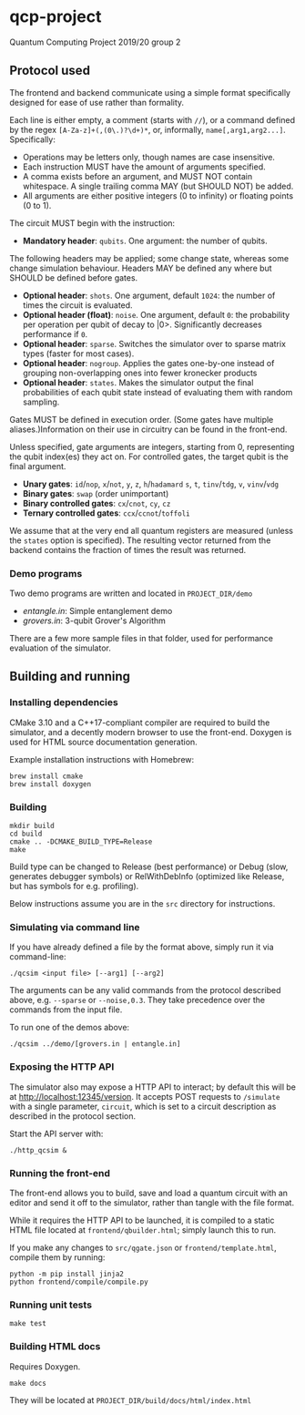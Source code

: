 # qcp-project
Quantum Computing Project 2019/20 group 2

## Protocol used

The frontend and backend communicate using a simple format specifically designed for ease of use rather than formality.

Each line is either empty, a comment (starts with `//`), or a command defined by the regex `[A-Za-z]+(,(0\.)?\d+)*`, or, informally, `name[,arg1,arg2...]`. Specifically:

  - Operations may be letters only, though names are case insensitive.
  - Each instruction MUST have the amount of arguments specified.
  - A comma exists before an argument, and MUST NOT contain whitespace. A single trailing comma MAY (but SHOULD NOT) be added.
  - All arguments are either positive integers (0 to infinity) or floating points (0 to 1).

The circuit MUST begin with the instruction:

  - **Mandatory header**: `qubits`. One argument: the number of qubits.

The following headers may be applied; some change state, whereas some change simulation behaviour. Headers MAY be defined any where but SHOULD be defined before gates.

  - **Optional header**: `shots`. One argument, default `1024`: the number of times the circuit is evaluated.
  - **Optional header (float)**: `noise`. One argument, default `0`: the probability per operation per qubit of decay to |0>. Significantly decreases performance if `0`.
  - **Optional header**: `sparse`. Switches the simulator over to sparse matrix types (faster for most cases).
  - **Optional header**: `nogroup`. Applies the gates one-by-one instead of grouping non-overlapping ones into fewer kronecker products
  - **Optional header**: `states`. Makes the simulator output the final probabilities of each qubit state instead of evaluating them with random sampling.

Gates MUST be defined in execution order. (Some gates have multiple aliases.)Information on their use in circuitry can be found in the front-end.

Unless specified, gate arguments are integers, starting from 0, representing the qubit index(es) they act on. For controlled gates, the target qubit is the final argument.

  - **Unary gates**: `id`/`nop`, `x`/`not`, `y`, `z`, `h`/`hadamard` `s`, `t`, `tinv`/`tdg`, `v`, `vinv`/`vdg`
  - **Binary gates**: `swap` (order unimportant)
  - **Binary controlled gates**: `cx`/`cnot`, `cy`, `cz`
  - **Ternary controlled gates**: `ccx`/`ccnot`/`toffoli`

We assume that at the very end all quantum registers are measured (unless the `states` option is specified). The resulting vector returned from the backend contains the fraction of times the result was returned.

### Demo programs
Two demo programs are written and located in `PROJECT_DIR/demo`

- _entangle.in_: Simple entanglement demo
- _grovers.in_: 3-qubit Grover's Algorithm

There are a few more sample files in that folder, used for performance evaluation of the simulator.

## Building and running

### Installing dependencies

CMake 3.10 and a C++17-compliant compiler are required to build the simulator, and a decently modern browser to use the front-end.
Doxygen is used for HTML source documentation generation.

Example installation instructions with Homebrew:
```
brew install cmake
brew install doxygen
```

### Building

```
mkdir build
cd build
cmake .. -DCMAKE_BUILD_TYPE=Release
make
```

Build type can be changed to Release (best performance) or Debug (slow, generates debugger symbols) or RelWithDebInfo (optimized like Release, but has symbols for e.g. profiling).

Below instructions assume you are in the `src` directory for instructions.

### Simulating via command line

If you have already defined a file by the format above, simply run it via command-line:

```
./qcsim <input file> [--arg1] [--arg2]
```

The arguments can be any valid commands from the protocol described above, e.g. `--sparse` or `--noise,0.3`. They take precedence over the commands from the input file.

To run one of the demos above:
```
./qcsim ../demo/[grovers.in | entangle.in]
```

### Exposing the HTTP API

The simulator also may expose a HTTP API to interact; by default this will be at <http://localhost:12345/version>.
It accepts POST requests to `/simulate` with a single parameter, `circuit`, which is set to a circuit description as described in the protocol section.


Start the API server with:

```
./http_qcsim &
```

### Running the front-end

The front-end allows you to build, save and load a quantum circuit with an editor and send it off to the simulator, rather than tangle with the file format.

While it requires the HTTP API to be launched, it is compiled to a static HTML file located at `frontend/qbuilder.html`; simply launch this to run.

If you make any changes to `src/qgate.json` or `frontend/template.html`, compile them by running:

```
python -m pip install jinja2
python frontend/compile/compile.py
```

### Running unit tests

```
make test
```

### Building HTML docs

Requires Doxygen.

```
make docs
```

They will be located at `PROJECT_DIR/build/docs/html/index.html`
